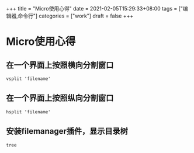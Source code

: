 +++
title = "Micro使用心得"
date = 2021-02-05T15:29:33+08:00
tags = ["编辑器,命令行"]
categories = ["work"]
draft = false
+++

# Micro使用心得

## 在一个界面上按照横向分割窗口

```vsplit 'filename'```

## 在一个界面上按照纵向分割窗口

```hsplit 'filename'```

## 安装filemanager插件，显示目录树
```tree```